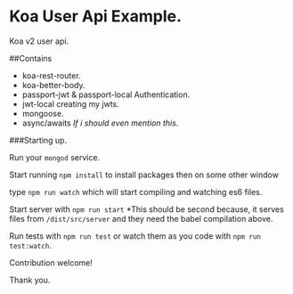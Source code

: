 # Koa User Api Example.

Koa v2 user api.

##Contains

* koa-rest-router.
* koa-better-body.
* passport-jwt & passport-local Authentication.
* jwt-local creating my jwts.
* mongoose.
* async/awaits *If i should even mention this*.

###Starting up.

Run your `mongod` service. 

Start running `npm install` to install packages then on some other window

type `npm run watch` which will start compiling and watching es6 files.

Start server with `npm run start` *This should be second because, it serves
files from `/dist/src/server` and they need the babel compilation above.

Run tests with `npm run test` or watch them as you code with
`npm run test:watch`.

Contribution welcome!

Thank you.
